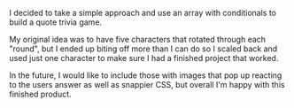 I decided to take a simple approach and use an array with conditionals to build a
quote trivia game.

My original idea was to have five characters that rotated through each "round", but
I ended up biting off more than I can do so I scaled back and used just one character
to make sure I had a finished project that worked.

In the future, I would like to include those with images that pop up reacting to the
users answer as well as snappier CSS, but overall I'm happy with this finished product. 
